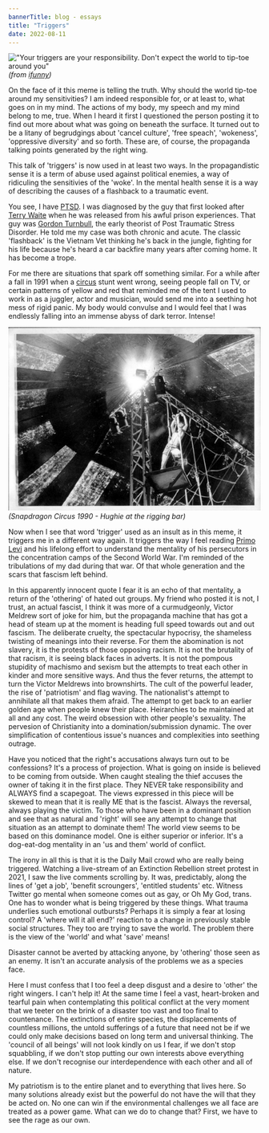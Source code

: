 ```yaml
---
bannerTitle: blog - essays
title: "Triggers"
date: 2022-08-11
---
```


!["Your triggers are your responsibility. Don't expect the world to tip-toe around you"](https://img.ifunny.co/images/da78c5f04747b2dc6823980dae896a3ad5bd52b792749db7be49802c58759a92_1.webp)  
_(from [ifunny](https://ifunny.co/picture/your-triggers-are-your-responsibility-it-isn-t-the-world-6jJXs8jP7))_

On the face of it this meme is telling the truth. Why should the world tip-toe around my sensitivities? I am indeed responsible for, or at least to, what goes on in my mind. The actions of my body, my speech and my mind belong to me, true. When I heard it first I questioned the person posting it to find out more about what was going on beneath the surface. It turned out to be a litany of begrudgings about 'cancel culture', 'free speach', 'wokeness', 'oppressive diversity' and so forth. These are, of course, the propaganda talking points generated by the right wing.

This talk of 'triggers' is now used in at least two ways. In the propagandistic sense it is a term of abuse used against political enemies, a way of ridiculing the sensitivies of the 'woke'. In the mental health sense it is a way of describing the causes of a flashback to a traumatic event.

You see, I have [PTSD](https://en.wikipedia.org/wiki/Post-traumatic_stress_disorder). I was diagnosed by the guy that first looked after [Terry Waite](https://en.wikipedia.org/wiki/Terry_Waite) when he was released from his awful prison experiences. That guy was [Gordon Turnbull](https://en.wikipedia.org/wiki/Gordon_Turnbull), the early theorist of Post Traumatic Stress Disorder. He told me my case was both chronic and acute. The classic 'flashback' is the Vietnam Vet thinking he's back in the jungle, fighting for his life because he's heard a car backfire many years after coming home. It has become a trope.  


For me there are situations that spark off something similar. For a while after a fall in 1991 when a [circus](/pages/pix/circus.html) stunt went wrong, seeing people fall on TV, or certain patterns of yellow and red that reminded me of the tent I used to work in as a juggler, actor and musician, would send me into a seething hot mess of rigid panic. My body would convulse and I would feel that I was endlessly falling into an immense abyss of dark terror. Intense!  


![Hughie 26 years old](/assets/images/circus/hughierigging.jpg)  
_(Snapdragon Circus 1990 - Hughie at the rigging bar)_  


Now when I see that word 'trigger' used as an insult as in this meme, it triggers me in a different way again. It triggers the way I feel reading [Primo Levi](https://en.wikipedia.org/wiki/Primo_Levi) and his lifelong effort to understand the mentality of his persecutors in the concentration camps of the Second World War. I'm reminded of the tribulations of my dad during that war. Of that whole generation and the scars that fascism left behind.  


In this apparently innocent quote I fear it is an echo of that mentality, a return of the 'othering' of hated out groups. My friend who posted it is not, I trust, an actual fascist, I think it was more of a curmudgeonly, Victor Meldrew sort of joke for him, but the propaganda machine that has got a head of steam up at the moment is heading full speed towards out and out fascism. The deliberate cruelty, the spectacular hypocrisy, the shameless twisting of meanings into their reverse. For them the abomination is not slavery, it is the protests of those opposing racism. It is not the brutality of that racism, it is seeing black faces in adverts. It is not the pompous stupidity of machismo and sexism but the attempts to treat each other in kinder and more sensitive ways. And thus the fever returns, the attempt to turn the Victor Meldrews into brownshirts. The cult of the powerful leader, the rise of 'patriotism' and flag waving. The nationalist's attempt to annihilate all that makes them afraid. The attempt to get back to an earlier golden age when people knew their place. Heirarchies to be maintained at all and any cost. The weird obsession with other people's sexuality. The pervesion of Christianity into a domination/submission dynamic. The over simplification of contentious issue's nuances and complexities into seething outrage.  


Have you noticed that the right's accusations always turn out to be confessions? It's a process of projection. What is going on inside is believed to be coming from outside. When caught stealing the thief accuses the owner of taking it in the first place. They NEVER take responsibility and ALWAYS find a scapegoat. The views expressed in this piece will be skewed to mean that it is really ME that is the fascist. Always the reversal, always playing the victim.  To those who have been in a dominant position and see that as natural and 'right' will see any attempt to change that situation as an attempt to dominate them! The world view seems to be based on this dominance model. One is either superior or inferior. It's a dog-eat-dog mentality in an 'us and them' world of conflict.    


The irony in all this is that it is the Daily Mail crowd who are really being triggered. Watching a live-stream of an Extinction Rebellion street protest in 2021, I saw the live comments scrolling by. It was, predictably, along the lines of 'get a job', 'benefit scroungers', 'entitled students' etc. Witness Twitter go mental when someone comes out as gay, or Oh My God, trans. One has to wonder what is being triggered by these things. What trauma underlies such emotional outbursts? Perhaps it is simply a fear at losing control? A 'where will it all end?' reaction to a change in previously stable social structures. They too are trying to save the world. The problem there is the view of the 'world' and what 'save' means!   


Disaster cannot be averted by attacking anyone, by 'othering' those seen as an enemy. It isn't an accurate analysis of the problems we as a species face.


Here I must confess that I too feel a deep disgust and a desire to 'other' the right wingers. I can't help it! At the same time I feel a vast, heart-broken and tearful pain when contemplating this political conflict at the very moment that we teeter on the brink of a disaster too vast and too final to countenance. The extinctions of entire species, the displacements of countless millions, the untold sufferings of a future that need not be if we could only make decisions based on long term and universal thinking. The 'council of all beings' will not look kindly on us I fear, if we don't stop squabbling, if we don't stop putting our own interests above everything else. If we don't recognise our interdependence with each other and all of nature.  


My patriotism is to the entire planet and to everything that lives here. So many solutions already exist but the powerful do not have the will that they be acted on. No one can win if the environmental challenges we all face are treated as a power game. What can we do to change that? First, we have to see the rage as our own.
